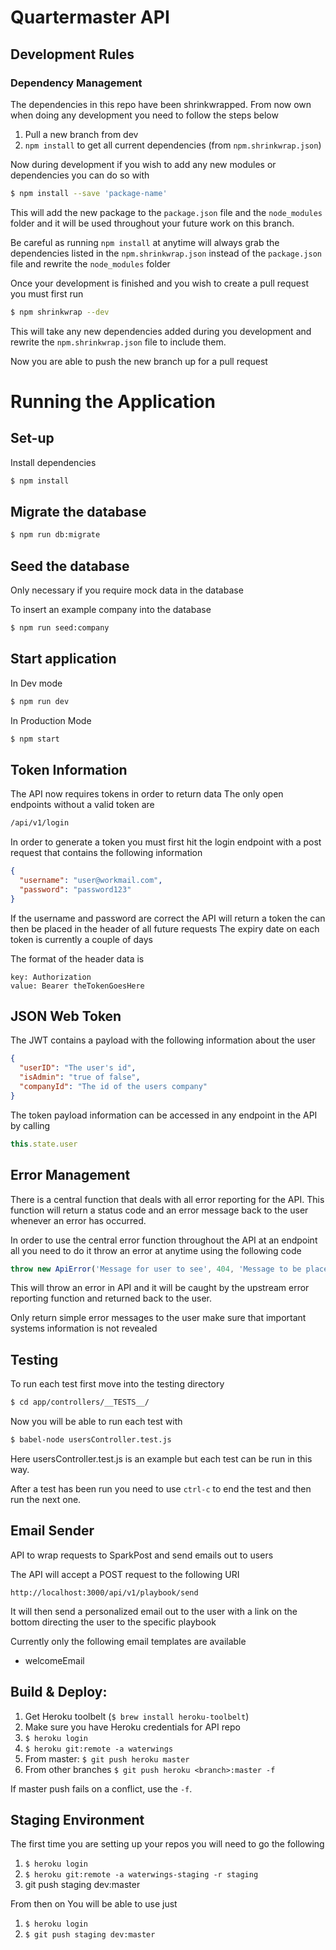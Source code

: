 # Quartermaster API

## Development Rules

### Dependency Management
The dependencies in this repo have been shrinkwrapped. From now own when doing any development you need to follow the steps below
1. Pull a new branch from dev
2. `npm install` to get all current dependencies (from `npm.shrinkwrap.json`)


Now during development if you wish to add any new modules or dependencies you can do so with
```bash
$ npm install --save 'package-name'
```
This will add the new package to the `package.json` file and the `node_modules` folder and it will be used throughout your future work on this branch.

Be careful as running `npm install` at anytime will always grab the dependencies listed in the `npm.shrinkwrap.json` instead of the `package.json` file and rewrite the `node_modules` folder

Once your development is finished and you wish to create a pull request you must first run
```bash
$ npm shrinkwrap --dev
```

This will take any new dependencies added during you development and rewrite the `npm.shrinkwrap.json` file to include them.

Now you are able to push the new branch up for a pull request

# Running the Application

## Set-up
Install dependencies
```bash
$ npm install
```

## Migrate the database
```bash
$ npm run db:migrate

```

## Seed the database
Only necessary if you require mock data in the database

To insert an example company into the database
```bash
$ npm run seed:company
```

## Start application
In Dev mode
```bash
$ npm run dev
```

In Production Mode
```bash
$ npm start
```

## Token Information
The API now requires tokens in order to return data
The only open endpoints without a valid token are
```bash
/api/v1/login
```
In order to generate a token you must first hit the login endpoint with a post request that contains the following information
```JSON
{
  "username": "user@workmail.com",
  "password": "password123"
}
```

If the username and password are correct the API will return a token the can then be placed in the header of all future requests
The expiry date on each token is currently a couple of days

The format of the header data is
```
key: Authorization
value: Bearer theTokenGoesHere
```

## JSON Web Token
The JWT contains a payload with the following information about the user
```JSON
{
  "userID": "The user's id",
  "isAdmin": "true of false",
  "companyId": "The id of the users company"
}
```

The token payload information can be accessed in any endpoint in the API by calling
```javascript
this.state.user
```

## Error Management
There is a central function that deals with all error reporting for the API.
This function will return a status code and an error message back to the user whenever an error has occurred.

In order to use the central error function throughout the API at an endpoint all you need to do it
throw an error at anytime using the following code

```javascript
throw new ApiError('Message for user to see', 404, 'Message to be placed in logs')
```

This will throw an error in API and it will be caught by the upstream error reporting function and returned back to the user.

Only return simple error messages to the user make sure that important systems information is not revealed

## Testing
To run each test first move into the testing directory
```bash
$ cd app/controllers/__TESTS__/
```

Now you will be able to run each test with
```bash
$ babel-node usersController.test.js
```

Here usersController.test.js is an example but each test can be run in this way.

After a test has been run you need to use `ctrl-c` to end the test and then run the next one.


## Email Sender
API to wrap requests to SparkPost and send emails out to users

The API will accept a POST request
to the following URI

```
http://localhost:3000/api/v1/playbook/send
```

It will then send a personalized email out to the user with a link on the
bottom directing the user to the specific playbook

Currently only the following email templates are available
* welcomeEmail

## Build & Deploy:
1. Get Heroku toolbelt (`$ brew install heroku-toolbelt`)
2. Make sure you have Heroku credentials for API repo
3. `$ heroku login`
4. `$ heroku git:remote -a waterwings`
4. From master: `$ git push heroku master`
5. From other branches `$ git push heroku <branch>:master -f`

If master push fails on a conflict, use the `-f`.


## Staging Environment
The first time you are setting up your repos you will need to go the following

1. `$ heroku login`
2. `$ heroku git:remote -a waterwings-staging -r staging`
3. git push staging dev:master

From then on You will be able to use just
1. `$ heroku login`
3. `$ git push staging dev:master`
